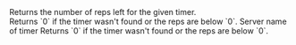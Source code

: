 <function name="Adjust" parent="systimer" type="libraryfunc">
	<description>
		Returns the number of reps left for the given timer.<br>
		Returns `0` if the timer wasn't found or the reps are below `0`.
	</description>
	<realm>Server</realm>
	<args>
		<arg name="name" type="string">name of timer</arg>
	</args>
	<rets>
		<ret name="" type="number">Returns `0` if the timer wasn't found or the reps are below `0`.</ret>
	</rets>
</function>